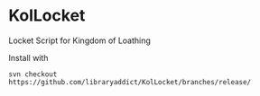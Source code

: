 # KolLocket
Locket Script for Kingdom of Loathing

Install with

```text
svn checkout https://github.com/libraryaddict/KolLocket/branches/release/
```
